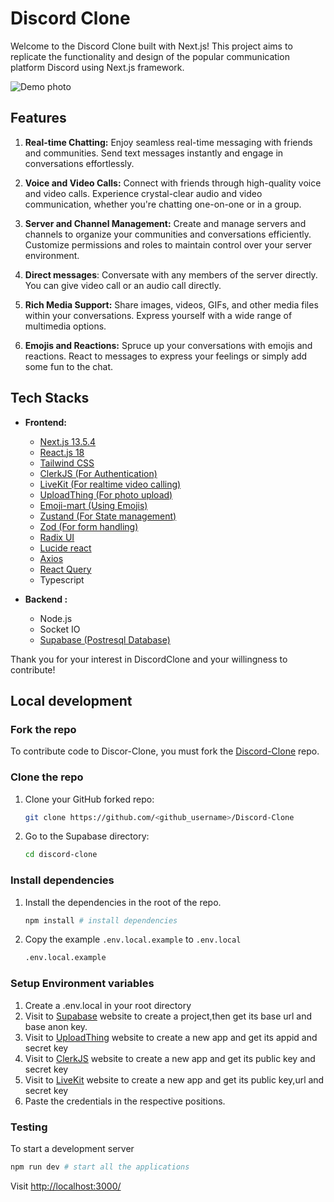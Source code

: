# Discord Clone
Welcome to the Discord Clone built with Next.js! This project aims to replicate the functionality and design of the popular communication platform Discord using Next.js framework.

![Demo photo](https://utfs.io/f/ff27ddb0-dadb-426a-b064-72d8dd3b85df-w4d8p.png)
## Features

1. **Real-time Chatting:** Enjoy seamless real-time messaging with friends and communities. Send text messages instantly and engage in conversations effortlessly.

2. **Voice and Video Calls:** Connect with friends through high-quality voice and video calls. Experience crystal-clear audio and video communication, whether you're chatting one-on-one or in a group.

3. **Server and Channel Management:** Create and manage servers and channels to organize your communities and conversations efficiently. Customize permissions and roles to maintain control over your server environment.
4. **Direct messages**: Conversate with any members of the server directly. You can give video call or an audio call directly.

5. **Rich Media Support:** Share images, videos, GIFs, and other media files within your conversations. Express yourself with a wide range of multimedia options.

6. **Emojis and Reactions:** Spruce up your conversations with emojis and reactions. React to messages to express your feelings or simply add some fun to the chat.


## Tech Stacks

- **Frontend:**
  - [Next.js 13.5.4](https://nextjs.org/)
  - [React.js 18](https://react.dev/)
  - [Tailwind CSS](https://tailwindcss.com/)
  - [ClerkJS (For Authentication)](https://clerk.com/docs/references/javascript/overview)
  - [LiveKit (For realtime video calling)](https://livekit.io/)
  - [UploadThing (For photo upload)](https://uploadthing.com/dashboard)
  - [Emoji-mart (Using Emojis)](https://www.npmjs.com/package/emoji-mart)
  - [Zustand (For State management)](https://www.npmjs.com/package/zustand)
  - [Zod (For form handling)](https://www.npmjs.com/package/zod)
  - [Radix UI](https://www.radix-ui.com/)
  - [Lucide react](https://lucide.dev/guide/packages/lucide-react)
  - [Axios](https://www.npmjs.com/package/axios)
  - [React Query](https://www.npmjs.com/package/@tanstack/react-query)
  - Typescript

- **Backend :**
  - Node.js
  - Socket IO
  - [Supabase (Postresql Database)](https://supabase.com/dashboard/)

Thank you for your interest in DiscordClone and your willingness to contribute!
## Local development
### Fork the repo

To contribute code to Discor-Clone, you must fork the [Discord-Clone](https://github.com/Yeasir0032/Discord-Clone) repo.

### Clone the repo

1. Clone your GitHub forked repo:

   ```sh
   git clone https://github.com/<github_username>/Discord-Clone
   ```

2. Go to the Supabase directory:
   ```sh
   cd discord-clone
   ```
   
### Install dependencies

1. Install the dependencies in the root of the repo.

   ```sh
   npm install # install dependencies
   ```

2. Copy the example `.env.local.example` to `.env.local`

   ```sh
   .env.local.example 
   ```
### Setup Environment variables
1. Create a .env.local in your root directory
2. Visit to [Supabase](https://supabase.com/dashboard/) website to create a project,then get its base url and base anon key.
3. Visit to [UploadThing](https://uploadthing.com/dashboard) website to create a new app and get its appid and secret key
4. Visit to [ClerkJS](https://clerk.com/docs/references/javascript/overview) website to create a new app and get its public key and secret key 
5. Visit to [LiveKit](https://livekit.io/) website to create a new app and get its public key,url and secret key
6. Paste the credentials in the respective positions.
### Testing
To start a development server 
   ```sh
   npm run dev # start all the applications
   ```
Visit [http://localhost:3000/](http://localhost:3000/)
 
